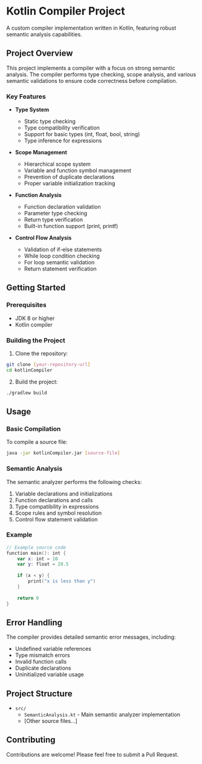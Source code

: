 # Kotlin Compiler Project

A custom compiler implementation written in Kotlin, featuring robust semantic analysis capabilities.

## Project Overview

This project implements a compiler with a focus on strong semantic analysis. The compiler performs type checking, scope analysis, and various semantic validations to ensure code correctness before compilation.

### Key Features

- **Type System**
  - Static type checking
  - Type compatibility verification
  - Support for basic types (int, float, bool, string)
  - Type inference for expressions

- **Scope Management**
  - Hierarchical scope system
  - Variable and function symbol management
  - Prevention of duplicate declarations
  - Proper variable initialization tracking

- **Function Analysis**
  - Function declaration validation
  - Parameter type checking
  - Return type verification
  - Built-in function support (print, printf)

- **Control Flow Analysis**
  - Validation of if-else statements
  - While loop condition checking
  - For loop semantic validation
  - Return statement verification

## Getting Started

### Prerequisites

- JDK 8 or higher
- Kotlin compiler

### Building the Project

1. Clone the repository:
```bash
git clone [your-repository-url]
cd kotlinCompiler
```

2. Build the project:
```bash
./gradlew build
```

## Usage

### Basic Compilation

To compile a source file:

```bash
java -jar kotlinCompiler.jar [source-file]
```

### Semantic Analysis

The semantic analyzer performs the following checks:

1. Variable declarations and initializations
2. Function declarations and calls
3. Type compatibility in expressions
4. Scope rules and symbol resolution
5. Control flow statement validation

### Example

```kotlin
// Example source code
function main(): int {
    var x: int = 10
    var y: float = 20.5
    
    if (x < y) {
        print("x is less than y")
    }
    
    return 0
}
```

## Error Handling

The compiler provides detailed semantic error messages, including:

- Undefined variable references
- Type mismatch errors
- Invalid function calls
- Duplicate declarations
- Uninitialized variable usage

## Project Structure

- `src/`
  - `SemanticAnalysis.kt` - Main semantic analyzer implementation
  - [Other source files...]

## Contributing

Contributions are welcome! Please feel free to submit a Pull Request.


